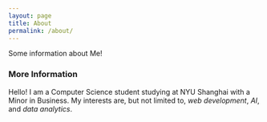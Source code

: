 ```yaml
---
layout: page
title: About
permalink: /about/
---
```


Some information about Me!

### More Information

Hello! I am a Computer Science student studying at NYU Shanghai with a Minor in Business. My interests are, but not limited to, *web development*, *AI*, and *data analytics*.


